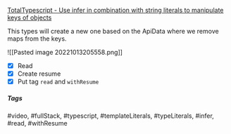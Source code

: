 [TotalTypescript - Use infer in combination with string literals to manipulate keys of objects](https://www.totaltypescript.com/tips/use-infer-in-combination-with-string-literals-to-manipulate-keys-of-objects)

This types will create a new one based on the ApiData where we remove maps from the keys.

![[Pasted image 20221013205558.png]]

- [x] Read
- [x] Create resume
- [x] Put tag `read` and `withResume`

##### Tags
#video, #fullStack, #typescript, #templateLiterals, #typeLiterals, #infer, #read, #withResume 
